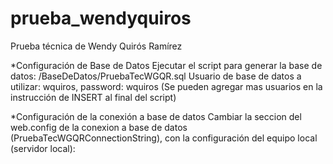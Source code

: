 ﻿prueba_wendyquiros
==================

Prueba técnica de Wendy Quirós Ramírez

*Configuración de Base de Datos
Ejecutar el script para generar la base de datos: /BaseDeDatos/PruebaTecWGQR.sql
Usuario de base de datos a utilizar: wquiros, password: wquiros (Se pueden agregar mas usuarios en la instrucción de INSERT al final del script)

*Configuración de la conexión a base de datos
Cambiar la seccion del web.config de la conexion a base de datos (PruebaTecWGQRConnectionString), con la configuración del equipo local (servidor local):

<add name="PruebaTecWGQRConnectionString" connectionString="Data Source=EQUIPOVIRTUAL;Initial Catalog=PruebaTecWGQR;Integrated Security=True"
providerName="System.Data.SqlClient" />




